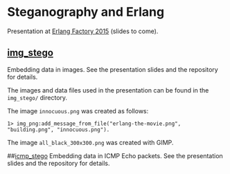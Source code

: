 # Steganography and Erlang
Presentation at [Erlang Factory 2015](http://www.erlang-factory.com/sfbay2015/derek-brown) (slides to come).

## [img_stego](https://github.com/derek121/img_stego)

Embedding data in images. See the presentation slides and the repository for details.

The images and data files used in the presentation can be found in the `img_stego/` directory.

The image `innocuous.png` was created as follows:

```
1> img_png:add_message_from_file("erlang-the-movie.png", "building.png", "innocuous.png").
```

The image `all_black_300x300.png` was created with GIMP.

##[icmp_stego](https://github.com/derek121/icmp_stego)
Embedding data in ICMP Echo packets. See the presentation slides and the repository for details.

